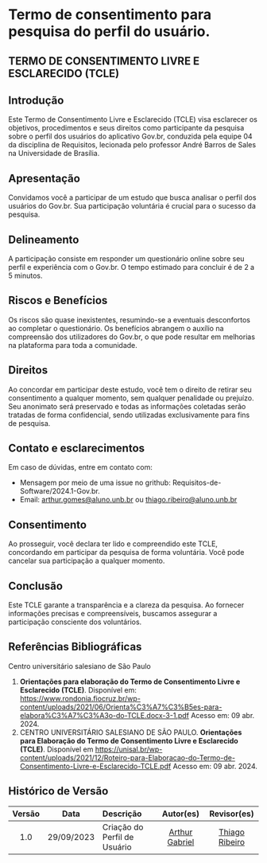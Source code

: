 # Termo de consentimento para pesquisa do perfil do usuário.

## TERMO DE CONSENTIMENTO LIVRE E ESCLARECIDO (TCLE)

## Introdução

Este Termo de Consentimento Livre e Esclarecido (TCLE) visa esclarecer os objetivos, procedimentos e seus direitos como participante da pesquisa sobre o perfil dos usuários do aplicativo Gov.br, conduzida pela equipe 04 da disciplina de Requisitos, lecionada pelo professor André Barros de Sales na Universidade de Brasília.

## Apresentação

Convidamos você a participar de um estudo que busca analisar o perfil dos usuários do Gov.br. Sua participação voluntária é crucial para o sucesso da pesquisa.

## Delineamento
A participação consiste em responder um questionário online sobre seu perfil e experiência com o Gov.br. O tempo estimado para concluir é de 2 a 5 minutos.

## Riscos e Benefícios
Os riscos são quase inexistentes, resumindo-se a eventuais desconfortos ao completar o questionário. Os benefícios abrangem o auxílio na compreensão dos utilizadores do Gov.br, o que pode resultar em melhorias na plataforma para toda a comunidade.

## Direitos
Ao concordar em participar deste estudo, você tem o direito de retirar seu consentimento a qualquer momento, sem qualquer penalidade ou prejuízo. Seu anonimato será preservado e todas as informações coletadas serão tratadas de forma confidencial, sendo utilizadas exclusivamente para fins de pesquisa.

## Contato e esclarecimentos
Em caso de dúvidas, entre em contato com:
- Mensagem por meio de uma issue no grithub: Requisitos-de-Software/2024.1-Gov.br.
- Email: arthur.gomes@aluno.unb.br ou thiago.ribeiro@aluno.unb.br

## Consentimento
Ao prosseguir, você declara ter lido e compreendido este TCLE, concordando em participar da pesquisa de forma voluntária. Você pode cancelar sua participação a qualquer momento.

## Conclusão
Este TCLE garante a transparência e a clareza da pesquisa. Ao fornecer informações precisas e compreensíveis, buscamos assegurar a participação consciente dos voluntários.

## Referências Bibliográficas


Centro universitário salesiano de São Paulo
1. **Orientações para elaboração do Termo de Consentimento Livre e Esclarecido (TCLE)**. Disponível em: <https://www.rondonia.fiocruz.br/wp-content/uploads/2021/06/Orienta%C3%A7%C3%B5es-para-elabora%C3%A7%C3%A3o-do-TCLE.docx-3-1.pdf>   Acesso em: 09 abr. 2024.
2. CENTRO UNIVERSITÁRIO SALESIANO DE SÃO PAULO. **Orientações para Elaboração do Termo de Consentimento Livre e Esclarecido (TCLE)**. Disponível em <https://unisal.br/wp-content/uploads/2021/12/Roteiro-para-Elaboracao-do-Termo-de-Consentimento-Livre-e-Esclarecido-TCLE.pdf> Acesso em: 09 abr. 2024.

##  Histórico de Versão
 | Versão |    Data    | Descrição                    |                                                 Autor(es)                                                 |                  Revisor(es)                   |
 | :----: | :--------: | :--------------------------- | :-------------------------------------------------------------------------------------------------------: | :--------------------------------------------: |
 | 1.0 | 29/09/2023 | Criação do Perfil de Usuário | [Arthur Gabriel](https://github.com/ArthurGabrieel) | [Thiago Ribeiro](https://github.com/ArthurGabrieel) |
